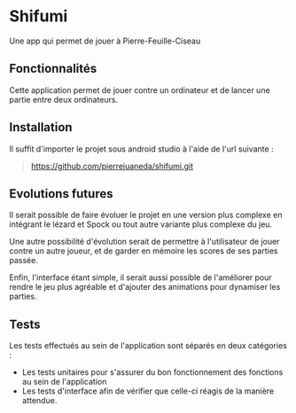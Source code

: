 # Shifumi

Une app qui permet de jouer à Pierre-Feuille-Ciseau

## Fonctionnalités

Cette application permet de jouer contre un ordinateur et de lancer une partie entre deux ordinateurs.

## Installation

Il suffit d'importer le projet sous android studio à l'aide de l'url suivante :

> https://github.com/pierrejuaneda/shifumi.git

## Evolutions futures 

Il serait possible de faire évoluer le projet en une version plus complexe en intégrant le lézard et Spock ou tout autre variante plus complexe du jeu.

Une autre possibilité d'évolution serait de permettre à l'utilisateur de jouer contre un autre joueur, et de garder en mémoire les scores de ses parties passée.

Enfin, l'interface étant simple, il serait aussi possible de l'améliorer pour rendre le jeu plus agréable et d'ajouter des animations pour dynamiser les parties.

## Tests
Les tests effectués au sein de l'application sont séparés en deux catégories : 
 - Les tests unitaires pour s'assurer du bon fonctionnement des fonctions au sein de l'application 
 - Les tests d'interface afin de vérifier que celle-ci réagis de la manière attendue.
